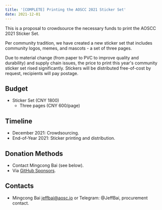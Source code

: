 ```yaml
---
title: '[COMPLETE] Printing the AOSCC 2021 Sticker Set'
date: 2021-12-01
---
```


This is a proposal to crowdsource the necessary funds to print the AOSCC 2021 Sticker Set.

Per community tradition, we have created a new sticker set that includes community logos, memes, and mascots - a set of three pages.

Due to material change (from paper to PVC to improve quality and durability) and supply chain issues, the price to print this year's community sticker set rised significantly. Stickers will be distributed free-of-cost by request, recipients will pay postage.

## Budget

+ Sticker Set (CNY 1800)
    - Three pages (CNY 600/page)

## Timeline

- December 2021: Crowdsourcing.
- End-of-Year 2021: Sticker printing and distribution.

## Donation Methods

- Contact Mingcong Bai (see below).
- Via [GitHub Sponsors](https://github.com/sponsors/AOSC-Dev).

## Contacts

- Mingcong Bai <jeffbai@aosc.io> or Telegram: @JeffBai, procurement contact.
